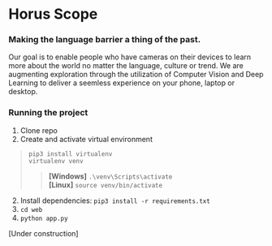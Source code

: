# Horus Scope
### Making the language barrier a thing of the past.
Our goal is to enable people who have cameras on their devices to learn more about the world no matter the language, culture or trend.
We are augmenting exploration through the utilization of Computer Vision and Deep Learning to deliver a seemless experience on your phone, laptop or desktop.


### Running the project
1) Clone repo  
2) Create and activate virtual environment
> ```pip3 install virtualenv```  
> ```virtualenv venv```
>> **[Windows]** ```.\venv\Scripts\activate```  
>> **[Linux]** ```source venv/bin/activate```


2) Install dependencies: ```pip3 install -r requirements.txt```  
2) ```cd web```  
3) ```python app.py```  

[Under construction]
